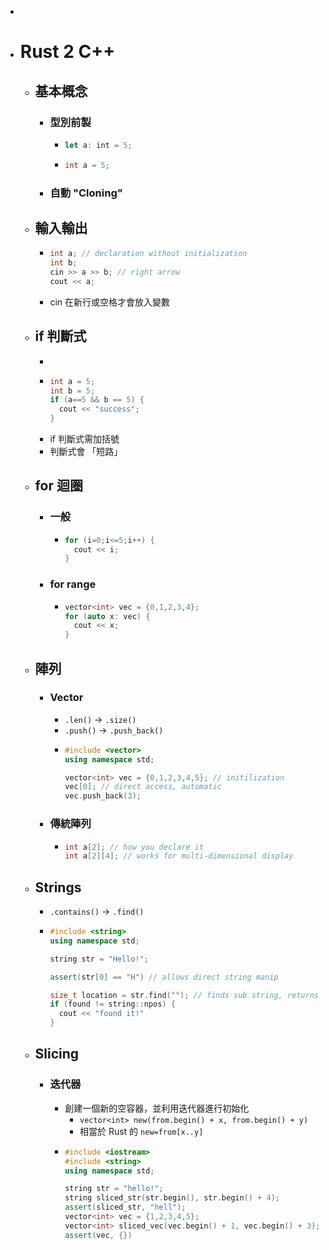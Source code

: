 -
- # Rust 2 C++
	- ## 基本概念
		- ### 型別前製
			- ```rust
			  let a: int = 5;
			  ```
			- ```cpp
			  int a = 5;
			  ```
		- ### 自動 "Cloning"
	- ## 輸入輸出
		- ```cpp
		  int a; // declaration without initialization
		  int b;
		  cin >> a >> b; // right arrow
		  cout << a;
		  ```
		- cin 在新行或空格才會放入變數
	- ## if 判斷式
		-
		- ```cpp
		  int a = 5;
		  int b = 5;
		  if (a==5 && b == 5) {
		    cout << "success";
		  }
		  ```
		- if 判斷式需加括號
		- 判斷式會 「短路」
	- ## for 迴圈
		- ### 一般
			- ```cpp
			  for (i=0;i<=5;i++) {
			    cout << i;
			  }
			  ```
		- ### for range
			- ```cpp
			  vector<int> vec = {0,1,2,3,4};
			  for (auto x: vec) {
			  	cout << x;
			  }
			  ```
	- ## 陣列
		- ### Vector
			- `.len()` -> `.size()`
			- `.push()` -> `.push_back()`
			- ```cpp
			  #include <vector>
			  using namespace std;
			  
			  vector<int> vec = {0,1,2,3,4,5}; // initilization
			  vec[0]; // direct access, automatic
			  vec.push_back(3);
			  ```
		- ### 傳統陣列
			- ```cpp
			  int a[2]; // how you declare it
			  int a[2][4]; // works for multi-dimensional display
			  ```
	- ## Strings
		- `.contains()` -> `.find()`
		- ```cpp
		  #include <string>
		  using namespace std;
		  
		  string str = "Hello!";
		  
		  assert(str[0] == "H") // allows direct string manip
		  
		  size_t location = str.find(""); // finds sub string, returns location
		  if (found != string::npos) {
		  	cout << "found it!"
		  }
		  ```
	- ## Slicing
		- ### 迭代器
			- 創建一個新的空容器，並利用迭代器進行初始化
				- `vector<int> new(from.begin() + x, from.begin() + y)`
				- 相當於 Rust 的 `new=from[x..y]`
			- ```cpp
			  #include <iostream>
			  #include <string>
			  using namespace std;
			  
			  string str = "hello!";
			  string sliced_str(str.begin(), str.begin() + 4);
			  assert(sliced_str, "hell");
			  vector<int> vec = {1,2,3,4,5};
			  vector<int> sliced_vec(vec.begin() + 1, vec.begin() + 3);
			  assert(vec, {})
			  ```
